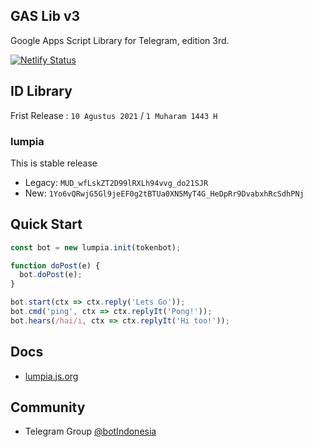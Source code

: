## GAS Lib v3

Google Apps Script Library for Telegram, edition 3rd.

[![Netlify Status](https://api.netlify.com/api/v1/badges/76bd2cdb-6128-489b-9172-73f2aca1f978/deploy-status)](https://app.netlify.com/sites/gaslib/deploys)

## ID Library

Frist Release : `10 Agustus 2021` / `1 Muharam 1443 H`

### lumpia

This is stable release

- Legacy: `MUD_wfLskZT2D99lRXLh94vvg_do21SJR`
- New: `1Yo6vQRwjG5Gl9jeEF0g2tBTUa0XN5MyT4G_HeDpRr9DvabxhRcSdhPNj`


## Quick Start

```javascript
const bot = new lumpia.init(tokenbot);

function doPost(e) {
  bot.doPost(e);
}

bot.start(ctx => ctx.reply('Lets Go'));
bot.cmd('ping', ctx => ctx.replyIt('Pong!'));
bot.hears(/hai/i, ctx => ctx.replyIt('Hi too!'));
```

## Docs

- [lumpia.js.org](https://lumpia.js.org)

## Community

- Telegram Group [@botIndonesia](https://t,.me/botindonesia)